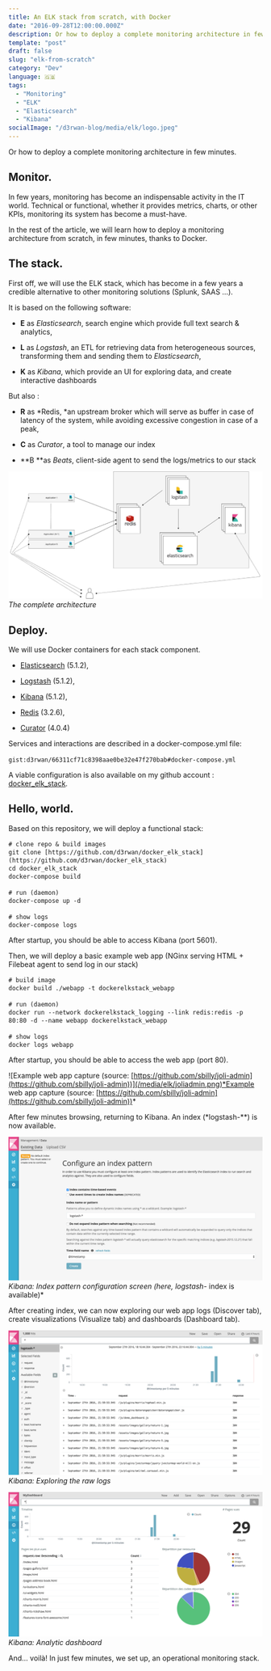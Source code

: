```yaml
---
title: An ELK stack from scratch, with Docker
date: "2016-09-28T12:00:00.000Z"
description: Or how to deploy a complete monitoring architecture in few minutes
template: "post"
draft: false
slug: "elk-from-scratch"
category: "Dev"
language: 🇬🇧
tags:
  - "Monitoring"
  - "ELK"
  - "Elasticsearch"
  - "Kibana"
socialImage: "/d3rwan-blog/media/elk/logo.jpeg"
---
```


Or how to deploy a complete monitoring architecture in few minutes.

## Monitor.

In few years, monitoring has become an indispensable activity in the IT world. Technical or functional, whether it provides metrics, charts, or other KPIs, monitoring its system has become a must-have.

In the rest of the article, we will learn how to deploy a monitoring architecture from scratch, in few minutes, thanks to Docker.

## The stack.

First off, we will use the ELK stack, which has become in a few years a credible alternative to other monitoring solutions (Splunk, SAAS …).

It is based on the following software:

* **E** as *Elasticsearch*, search engine which provide full text search & analytics,

* **L** as *Logstash*, an ETL for retrieving data from heterogeneous sources, transforming them and sending them to *Elasticsearch*,

* **K** as *Kibana*, which provide an UI for exploring data, and create interactive dashboards

But also :

* **R** as *Redis, *an upstream broker which will serve as buffer in case of latency of the system, while avoiding excessive congestion in case of a peak,

* **C** as *Curator*, a tool to manage our index

* **B **as *Beats*, client-side agent to send the logs/metrics to our stack

![The complete architecture](/media/elk/stack-elk.jpeg)*The complete architecture*

## Deploy.

We will use Docker containers for each stack component.

* [Elasticsearch](https://hub.docker.com/_/elasticsearch/) (5.1.2),

* [Logstash](https://hub.docker.com/_/logstash/) (5.1.2),

* [Kibana](https://hub.docker.com/_/kibana/) (5.1.2),

* [Redis](https://hub.docker.com/_/redis/) (3.2.6),

* [Curator](https://hub.docker.com/r/bobrik/curator/) (4.0.4)

Services and interactions are described in a docker-compose.yml file:

`gist:d3rwan/66311cf71c8398aae0be32e47f270bab#docker-compose.yml`

A viable configuration is also available on my github account : [docker_elk_stack](https://github.com/d3rwan/docker_elk_stack).

## Hello, world.

Based on this repository, we will deploy a functional stack:

    # clone repo & build images
    git clone [https://github.com/d3rwan/docker_elk_stack](https://github.com/d3rwan/docker_elk_stack)
    cd docker_elk_stack
    docker-compose build

    # run (daemon)
    docker-compose up -d

    # show logs
    docker-compose logs

After startup, you should be able to access Kibana (port 5601).

Then, we will deploy a basic example web app (NGinx serving HTML + Filebeat agent to send log in our stack)

    # build image
    docker build ./webapp -t dockerelkstack_webapp

    # run (daemon)
    docker run --network dockerelkstack_logging --link redis:redis -p 80:80 -d --name webapp dockerelkstack_webapp

    # show logs
    docker logs webapp

After startup, you should be able to access the web app (port 80).

![Example web app capture (source: [https://github.com/sbilly/joli-admin](https://github.com/sbilly/joli-admin))](/media/elk/joliadmin.png)*Example web app capture (source: [https://github.com/sbilly/joli-admin](https://github.com/sbilly/joli-admin))*

After few minutes browsing, returning to Kibana. An index (*logstash-**) is now available.

![Kibana: Index pattern configuration screen (here, logstash-* index is available)](/media/elk/configure-pattern.png)*Kibana: Index pattern configuration screen (here, logstash-* index is available)*

After creating index, we can now exploring our web app logs (Discover tab), create visualizations (Visualize tab) and dashboards (Dashboard tab).

![Kibana: Exploring the raw logs](/media/elk/response.png)*Kibana: Exploring the raw logs*

![Kibana: Analytic dashboard](/media/elk/analytics.png)*Kibana: Analytic dashboard*

And… voilà! In just few minutes, we set up, an operational monitoring stack.
